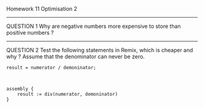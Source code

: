 Homework 11
Optimisation 2

---

QUESTION 1
Why are negative numbers more expensive to store than positive numbers ?

---

QUESTION 2
Test the following statements in Remix, which is cheaper and why ?
Assume that the denominator can never be zero.

    result = numerator / demoninator;



    assembly {
        result := div(numerator, demoninator)
    }
